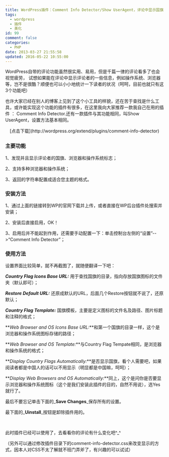 ```yaml
---
title: WordPress插件：Comment Info Detector/Show UserAgent，评论中显示国旗、操作系统、浏览器图标
tags:
  - wordpress
  - 插件
  - 美化
id: 99
comment: false
categories:
  - PHP
date: 2013-03-27 21:55:58
updated: 2016-05-22 10:55:00
---
```


WordPress自带的评论功能虽然很实用、易用，但是千篇一律的评论看多了也会视觉疲劳， 试想如果能在评论中显示评论者的一些信息，例如操作系统、浏览器等，岂不是很酷？顺便也可以小小地统计一下读者的状况（呵呵，目前也就只有这3个功能吧）

也许大家已经在别人的博客上见到了这个小工具的样貌，还在苦于查找是什么工具，或许能实现这个功能的插件有很多，在这里我向大家推荐一款我自己在用的插件 ： Comment Info Detector.还有一款插件与其功能相同，叫Show UserAgent，设置方法基本相同。

<!--下载图形部分-->
<div style="margin: 15px 0px 25px 0px;" align="center">[点击下载](http://wordpress.org/extend/plugins/comment-info-detector)</div>
<!--下载图形部分结束-->

### 主要功能

1、发现并且显示评论者的国旗、浏览器和操作系统标志；

2、支持多种浏览器和操作系统；

3、返回的字符串配置成适合您主题的格式。

### 安装方法

1、通过上面的链接转到WP的官网下载并上传，或者直接在WP后台插件处搜索并安装；

2、安装后直接启用，OK！

3、启用后并不能起到作用，还需要手动配置一下：单击控制台左侧的“设置”-->“Comment Info Detector”；

### 使用方法

设置界面比较简单，就不再截图了，就随便翻译一下吧：

**_Country Flag Icons Base URL:_** 用于查找国旗的目录，指向存放国旗图标的文件夹（默认即可）；

**_Restore Default URL:_** 还原成默认的URL，后面几个Restore按钮就不说了，还原默认；

**_Country Flag Template:_** 国旗模板，主要是定义图标的文件名及路径、图片标题和注释的格式；

**_Web Browser and OS Icons Base URL:_**和第一个国旗的目录一样，这个是浏览器和操作系统图标存储的路径；

**_Web Browser and OS Template:_**与Country Flag Tempate相同，是浏览器和操作系统的格式；

**_Display Country Flags Automatically:_**是否显示国旗，看个人需要吧，如果阅读者都是中国人的话可以不用显示（明显都是中国嘛，呵呵）；

**_Display Web Browsers and OS Automatically:_**同上，这个是问你是否要显示浏览器和操作系统图标（这个是我们安装此插件的目的，自然不用说），选Yes就行了。

最后不要忘记单击下面的_**Save Changes**_保存所有的设置。

最下面的_**Uinstall**_按钮是卸除插件用的。

&nbsp;

此时插件已经可以使用了，去看看你的评论有什么变化吧^_^

（另外可以通过修改插件目录下的comment-info-detector.css来改变显示的方式，因本人对CSS不太了解就不班门弄斧了，有兴趣的可以试试）

&nbsp;
